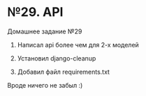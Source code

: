 ﻿# №29. API 

Домашнее задание №29

1. Написал api более чем для 2-х моделей 

2. Установил django-cleanup 

3. Добавил файл requirements.txt 

Вроде ничего не забыл :)
